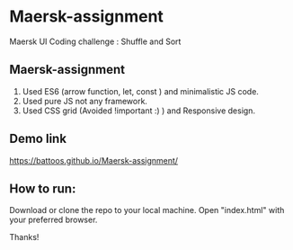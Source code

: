 # Maersk-assignment
Maersk UI Coding challenge : Shuffle and Sort
## Maersk-assignment
1. Used ES6 (arrow function, let, const ) and minimalistic JS code.
2. Used pure JS not any framework.
3. Used CSS grid (Avoided !important :) ) and Responsive design.

## Demo link
https://battoos.github.io/Maersk-assignment/

## How to run:
Download or clone the repo to your local machine.
Open "index.html" with your preferred browser.

Thanks!
